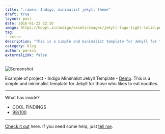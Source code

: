 ```yaml
---
title: ":ramen: Indigo, minimalist jekyll theme"
draft: true
layout: post
date: 2016-01-23 22:10
image: https://koppl.in/indigo/assets/images/jekyll-logo-light-solid.png
tag:
- extra
description: "This is a simple and minimalist template for Jekyll for those who likes to eat noodles."
category: blog
author: person
externalLink: false
---
```


![Screenshot](https://raw.githubusercontent.com/sergiokopplin/indigo/gh-pages/assets/screen-shot.png)

Example of project - Indigo Minimalist Jekyll Template - [Demo](http://sergiokopplin.github.io/indigo/). This is a simple and minimalist template for Jekyll for those who likes to eat noodles.

---

What has inside?
- COOL FINDINGS
- [98/100](https://developers.google.com/speed/pagespeed/insights/?url=http%3A%2F%2Fsergiokopplin.github.io%2Findigo%2F)

---

[Check it out](http://sergiokopplin.github.io/indigo/) here.
If you need some help, just [tell me](http://github.com/sergiokopplin/indigo/issues).
